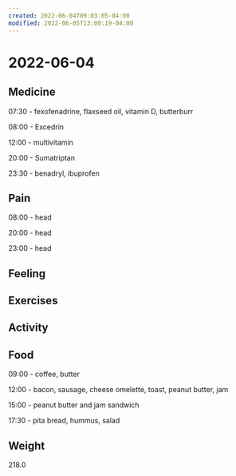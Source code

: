 ```yaml
---
created: 2022-06-04T09:03:05-04:00
modified: 2022-06-05T13:00:19-04:00
---
```


# 2022-06-04

## Medicine

07:30 - fexofenadrine, flaxseed oil, vitamin D, butterburr 

08:00 - Excedrin 

12:00 - multivitamin

20:00 - Sumatriptan 

23:30 - benadryl, ibuprofen 


## Pain

08:00 - head

20:00 - head

23:00 - head


## Feeling


## Exercises


## Activity


## Food

09:00 - coffee, butter

12:00 - bacon, sausage, cheese omelette, toast, peanut butter, jam

15:00 - peanut butter and jam sandwich

17:30 - pita bread, hummus, salad


## Weight

218.0
